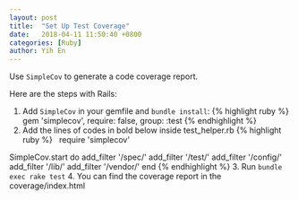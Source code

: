 ```yaml
---
layout: post
title:  "Set Up Test Coverage"
date:   2018-04-11 11:50:40 +0800
categories: [Ruby]
author: Yih En
---
```


Use `SimpleCov` to generate a code coverage report.

Here are the steps with Rails:

1. Add `SimpleCov` in your gemfile and `bundle install`:
  {% highlight ruby %}
  gem 'simplecov', require: false, group: :test
  {% endhighlight %}
2. Add the lines of codes in bold below inside test_helper.rb
  {% highlight ruby %}
    require 'simplecov'

  SimpleCov.start do
    add_filter '/spec/'
    add_filter '/test/'
    add_filter '/config/'
    add_filter '/lib/'
    add_filter '/vendor/'
  end
  {% endhighlight %}
3. Run `bundle exec rake test`
4. You can find the coverage report in the coverage/index.html
